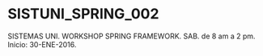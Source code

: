 # SISTUNI_SPRING_002
SISTEMAS UNI. WORKSHOP SPRING FRAMEWORK. SAB. de 8 am a 2 pm. Inicio: 30-ENE-2016.
